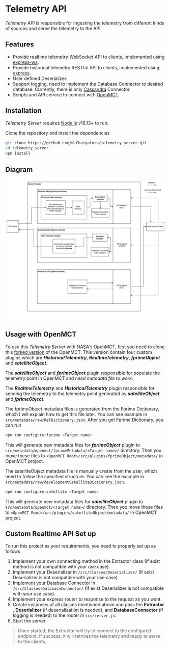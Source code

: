 # Telemetry API
_Telemetry API_ is responsible for ingesting the telemetry from different kinds of sources and serve the telemetry to the API.

## Features
- Provide realtime telemetry WebSocket API to clients, implemented using [express-ws].
- Provide historical telemetry RESTful API to clients, implemented using [express].
- User defined Deserializer.
- Support logging, need to implement the Database Connector to desired database. Currently, there is only [Cassandra] Connector.
- Scripts and API service to connect with [OpenMCT].
  
## Installation
_Telemetry Server_ requires [Node.js](https://nodejs.org/) v16.13+ to run.

Clone the repository and install the dependencies

```sh
git clone https://github.com/N-Chaiyatorn/telemetry_server.git
cd telemetry_server
npm install
```

## Diagram
![telemetry-api arch](public/telemetry-api.png)

## Usage with OpenMCT
To use this _Telemetry Server_ with NASA's OpenMCT, first you need to clone this [forked version] of the OpenMCT. This version contain four custom plugins which are __*HistoricalTelemetry*__, __*RealtmeTelemetry*__, __*fprimeObject*__ and __*satelliteObject*__.

The __*satelliteObject*__ and __*fprimeObject*__ plugin responsible for populate the telemetry point in OpenMCT and *need metadata file to work*. 

The __*RealtmeTelemetry*__ and __*HistoricalTelemetry*__ plugin responsible for sending the telemetry to the telemetry point generated by __*satelliteObject*__ and __*fprimeObject*__. 

The fprimeObject metadata files is generated from the Fprime Dictionary, which I will explain how to get this file later. You can see example in `src/metadata/raw/RefDictionary.json`. After you get Fprime Dictionary, you can run 

```sh
npm run configure:fprime <Target name>
```

This will generate new metadata files for __*fprimeObject*__ plugin to `src/metadata/openmct/fprimeMetadata/<Target name>/` directory. Then you move these files to `<OpenMCT Root>/src/plugins/fprimeObject/metadata/` in OpenMCT project.

The satelliteObject metadata file is manually create from the user, which need to follow the specified structure. You can see the example in `src/metadata/raw/developmentSatelliteDictionary.json`.

   ```sh
   npm run configure:satellite <Target name>
   ```
This will generate new metadata files for __*satelliteObject*__ plugin to `src/metadata/openmct/<Target name>/` directory. Then you move these files to `<OpenMCT Root>/src/plugins/satelliteObject/metadata/` in OpenMCT project.

## Custom Realtime API Set up
To run this project as your requirements, you need to properly set up as follows
1. Implement your own connecting method in the Extractor class (If exist method is not compatible with your use case).
2. Implement your Deserializer in `/src/Classes/Deserializer/` (If exist Deserializer is not compatible with your use case).
3. Implement your Database Connector in `/src/Classes/DatabaseConnector/` (If exist Deserializer is not compatible with your use case).
4. Implement your express router to response to the request as you want.
5. Create instances of all classes mentioned above and pass the __Extractor__ , __Deserializer__ (if deserialization is needed), and __DatabaseConnector__ (if logging is needed) to the router in `src/server.js`.
6. Start the server.

> Once started, the Extractor will try to connect to the configured endpoint. If success, it will retrives the telemetry and ready to serve to the clients. 

[//]: # (References)
   [node.js]: <http://nodejs.org>
   [express]: <http://expressjs.com>
   [OpenMCT]: <https://github.com/nasa/openmct>
   [Cassandra]: <https://cassandra.apache.org/_/index.html>
   [express-ws]: <https://github.com/HenningM/express-ws>
   [ws]: <https://github.com/websockets/ws>
   [Cassandra-nodejs-driver]: <https://github.com/datastax/nodejs-driver>
   [node-serialport]: <https://github.com/serialport/node-serialport>
   [forked version]: <https://github.com/N-Chaiyatorn/openmct>